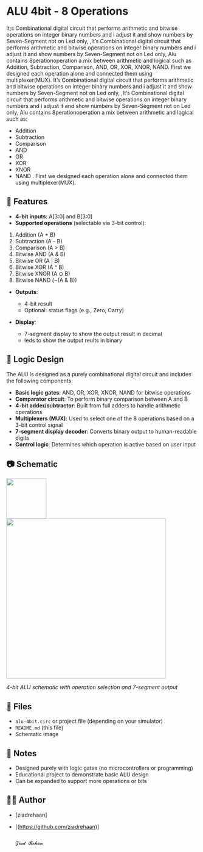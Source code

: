 # ALU 4bit - 8 Operations

It;s Combinational digital circuit that performs arithmetic and bitwise operations on integer binary numbers and i adjust it and show numbers by Seven-Segment not on Led only, ,It’s Combinational digital circuit that performs arithmetic and bitwise operations on integer binary numbers and i adjust it and show numbers by Seven-Segment not on Led only, Alu contains 8perationoperation a mix between arithmetic and logical such as Addition, Subtraction, Comparison, AND, OR, XOR, XNOR, NAND. First we designed each operation alone and connected them using multiplexer(MUX).
It’s Combinational digital circuit that performs arithmetic and bitwise operations on integer binary numbers and i adjust it and show numbers by Seven-Segment not on Led only, ,It’s Combinational digital circuit that performs arithmetic and bitwise operations on integer binary numbers and i adjust it and show numbers by Seven-Segment not on Led only, Alu contains 8perationoperation a mix between arithmetic and logical such as:
- Addition
- Subtraction
- Comparison
- AND
- OR
- XOR
- XNOR
- NAND
. First we designed each operation alone and connected them using multiplexer(MUX).


## 🔧 Features

- **4-bit inputs**: A[3:0] and B[3:0]
- **Supported operations** (selectable via 3-bit control):
1. Addition (A + B)  
2. Subtraction (A - B)  
3. Comparison (A > B)  
4. Bitwise AND (A & B)  
5. Bitwise OR (A | B)  
6. Bitwise XOR (A ^ B)  
7. Bitwise XNOR (A ⊙ B)  
8. Bitwise NAND (¬(A & B))

- **Outputs**:
  - 4-bit result
  - Optional: status flags (e.g., Zero, Carry)

- **Display**:
  - 7-segment display to show the output result in decimal
  - leds to show the output reults in binary

## 🧠 Logic Design

The ALU is designed as a purely combinational digital circuit and includes the following components:

- **Basic logic gates**: AND, OR, XOR, XNOR, NAND for bitwise operations
- **Comparator circuit**: To perform binary comparison between A and B
- **4-bit adder/subtractor**: Built from full adders to handle arithmetic operations
- **Multiplexers (MUX)**: Used to select one of the 8 operations based on a 3-bit control signal
- **7-segment display decoder**: Converts binary output to human-readable digits
- **Control logic**: Determines which operation is active based on user input


## 📷 Schematic

 <img src="https://i.postimg.cc/JhZfDhtD/Whats-App-Image-2025-08-25-at-21-50-06-44859d64.jpg" width="105" />  <img src="https://i.postimg.cc/6qFs44VZ/Circuit.jpg)](https://postimg.cc/SYL1wsvQ) " width="420" /> 

*4-bit ALU schematic with operation selection and 7-segment output*


## 📁 Files

- `alu-4bit.circ` or project file (depending on your simulator)
- `README.md` (this file)
- Schematic image

## 📌 Notes

- Designed purely with logic gates (no microcontrollers or programming)
- Educational project to demonstrate basic ALU design
- Can be expanded to support more operations or bits

## 👨‍💻 Author

- [ziadrehaan]
- [(https://github.com/ziadrehaan)]

                                                                                                              𝓩𝓲𝓪𝓭 𝓡𝓮𝓱𝓪𝓷
